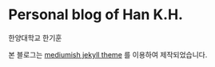 # Personal blog of Han K.H.

한양대학교 한기훈

본 블로그는 [mediumish jekyll theme](https://github.com/wowthemesnet/mediumish-theme-jekyll) 를 이용하여 제작되었습니다.
